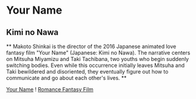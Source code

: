 # Your Name 
## Kimi no Nawa

** Makoto Shinkai is the director of the 2016 Japanese animated love fantasy film "Your Name" (Japanese: Kimi no Nawa). The narrative centers on Mitsuha Miyamizu and Taki Tachibana, two youths who begin suddenly switching bodies. Even while this occurrence initially leaves Mitsuha and Taki bewildered and disoriented, they eventually figure out how to communicate and go about each other's lives. **

[Your Name](https://www.imdb.com/title/tt5311514/)
! [Romance Fantasy Film](C:\Users\kenne\Downloads\MV5BNGYyNmI3M2YtNzYzZS00OTViLTkxYjAtZDIyZmE1Y2U1ZmQ2XkEyXkFqcGdeQXVyMTA4NjE0NjEy._V1_.jpg)
